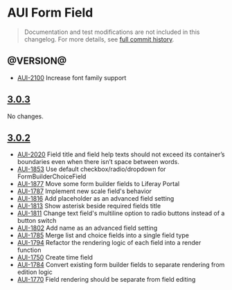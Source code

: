 # AUI Form Field

> Documentation and test modifications are not included in this changelog. For more details, see [full commit history](https://github.com/liferay/alloy-ui/commits/master/src/aui-form-field).

## @VERSION@

* [AUI-2100](https://issues.liferay.com/browse/AUI-2100) Increase font family support

## [3.0.3](https://github.com/liferay/alloy-ui/releases/tag/3.0.3)

No changes.

## [3.0.2](https://github.com/liferay/alloy-ui/releases/tag/3.0.2)

* [AUI-2020](https://issues.liferay.com/browse/AUI-2020) Field title and field help texts should not exceed its container’s boundaries even when there isn’t space between words.
* [AUI-1853](https://issues.liferay.com/browse/AUI-1853) Use default checkbox/radio/dropdown for FormBuilderChoiceField
* [AUI-1877](https://issues.liferay.com/browse/AUI-1877) Move some form builder fields to Liferay Portal
* [AUI-1787](https://issues.liferay.com/browse/AUI-1787) Implement new scale field's behavior
* [AUI-1816](https://issues.liferay.com/browse/AUI-1816) Add placeholder as an advanced field setting
* [AUI-1813](https://issues.liferay.com/browse/AUI-1813) Show asterisk beside required fields title
* [AUI-1811](https://issues.liferay.com/browse/AUI-1811) Change text field's multiline option to radio buttons instead of a button switch
* [AUI-1802](https://issues.liferay.com/browse/AUI-1802) Add name as an advanced field setting
* [AUI-1785](https://issues.liferay.com/browse/AUI-1785) Merge list and choice fields into a single field type
* [AUI-1794](https://issues.liferay.com/browse/AUI-1794) Refactor the rendering logic of each field into a render function
* [AUI-1750](https://issues.liferay.com/browse/AUI-1750) Create time field
* [AUI-1784](https://issues.liferay.com/browse/AUI-1784) Convert existing form builder fields to separate rendering from edition logic
* [AUI-1770](https://issues.liferay.com/browse/AUI-1770) Field rendering should be separate from field editing
